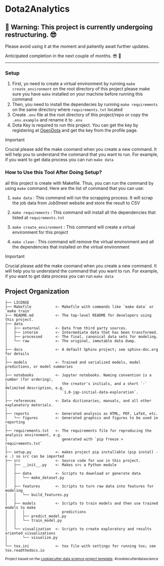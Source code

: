 Dota2Analytics
==============================

## 🚨 Warning: This project is currently undergoing restructuring. 😎 

Please avoid using it at the moment and patiently await further updates.

Anticipated completion in the next couple of months. 😎 🚀


--------


### Setup

1. First, yo need to create a virtual environment by running `make create_environment` on the root directory of this project please make sure you have `make` installed on your machine before running this command
2. Then, you need to install the dependecies by running `make requirements` on the same directory where `requirements.txt` located
3. Create `.env` file at the root directory of this project/repo or copy the `.env.example` and rename it to `.env`
4. Dota Key is required to run this project. You can get the key by registering at [OpenDota](https://www.opendota.com/) and get the key from the profile page.

> [!IMPORTANT]  
> Crucial please add the make coomand when you create a new command. It will help you to understand the command that you want to run. For example, if you want to get data process you can run `make data`



### How to Use this Tool After Doing Setup?
all this project is create with Makefile. Thus, you can run the command by using `make` command. Here are the list of command that you can use:


1. `make data` : This command will run the scrapping process. It will scrap the job data from JobStreet website and store the result to CSV

2. `make requirements` : This command will install all the dependencies that listed at `requirements.txt`

3. `make create_environment` : This command will create a virtual environment for this project

4. `make clean` : This command will remove the virtual environment and all the dependencies that installed on the virtual environment

> [!IMPORTANT]  
> Crucial please add the make coomand when you create a new command. It will help you to understand the command that you want to run. For example, if you want to get data process you can run `make data`


Project Organization
------------

    ├── LICENSE
    ├── Makefile           <- Makefile with commands like `make data` or `make train`
    ├── README.md          <- The top-level README for developers using this project.
    ├── data
    │   ├── external       <- Data from third party sources.
    │   ├── interim        <- Intermediate data that has been transformed.
    │   ├── processed      <- The final, canonical data sets for modeling.
    │   └── raw            <- The original, immutable data dump.
    │
    ├── docs               <- A default Sphinx project; see sphinx-doc.org for details
    │
    ├── models             <- Trained and serialized models, model predictions, or model summaries
    │
    ├── notebooks          <- Jupyter notebooks. Naming convention is a number (for ordering),
    │                         the creator's initials, and a short `-` delimited description, e.g.
    │                         `1.0-jqp-initial-data-exploration`.
    │
    ├── references         <- Data dictionaries, manuals, and all other explanatory materials.
    │
    ├── reports            <- Generated analysis as HTML, PDF, LaTeX, etc.
    │   └── figures        <- Generated graphics and figures to be used in reporting
    │
    ├── requirements.txt   <- The requirements file for reproducing the analysis environment, e.g.
    │                         generated with `pip freeze > requirements.txt`
    │
    ├── setup.py           <- makes project pip installable (pip install -e .) so src can be imported
    ├── src                <- Source code for use in this project.
    │   ├── __init__.py    <- Makes src a Python module
    │   │
    │   ├── data           <- Scripts to download or generate data
    │   │   └── make_dataset.py
    │   │
    │   ├── features       <- Scripts to turn raw data into features for modeling
    │   │   └── build_features.py
    │   │
    │   ├── models         <- Scripts to train models and then use trained models to make
    │   │   │                 predictions
    │   │   ├── predict_model.py
    │   │   └── train_model.py
    │   │
    │   └── visualization  <- Scripts to create exploratory and results oriented visualizations
    │       └── visualize.py
    │
    └── tox.ini            <- tox file with settings for running tox; see tox.readthedocs.io


<p><small>Project based on the <a target="_blank" href="https://drivendata.github.io/cookiecutter-data-science/">cookiecutter data science project template</a>. #cookiecutterdatascience</small></p>